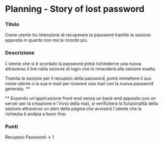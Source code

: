 # Planning - Story of lost password

### Titolo

Come utente ho intenzione di recuperare la password tramite la sezione apposita in quanto non me la ricordo più.

### Descrizione

L'utente che si è scordato la password potrà richiederne una nuova attraverso il link nella sezione di login che lo rimanderà alla sezione esatta.

Tramita la sezione per il recupero della password, potrà immettere il suo nome utente o la sua e-mail per ricevere una mail con la nuova password generata. **

** Essendo un'applicazione front-end senza un back-end apposito con un server per la creazione e l'invio della mail, si verificherà la funzionalità della sezione attraverso un alert della pagina che avviserà l'utente che la richiesta è andata a buon fine.

### Punti

Recupero Password -> 1
